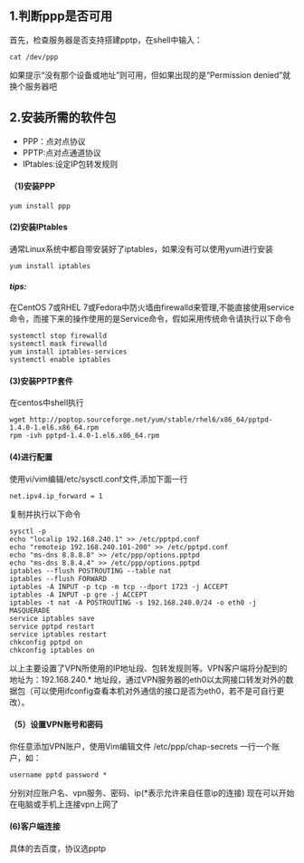 ## 1.判断ppp是否可用
首先，检查服务器是否支持搭建pptp，在shell中输入：
```
cat /dev/ppp
```
如果提示“没有那个设备或地址”则可用，但如果出现的是“Permission denied”就换个服务器吧
## 2.安装所需的软件包
- PPP：点对点协议
- PPTP:点对点通道协议
- IPtables:设定IP包转发规则

#### **（1)安装PPP**
```
yum install ppp
```
#### **(2)安装IPtables**
通常Linux系统中都自带安装好了iptables，如果没有可以使用yum进行安装

```
yum install iptables
```
#### ***tips:***
在CentOS 7或RHEL 7或Fedora中防火墙由firewalld来管理,不能直接使用service命令，而接下来的操作使用的是Service命令，假如采用传统命令请执行以下命令
```
systemctl stop firewalld
systemctl mask firewalld
yum install iptables-services
systemctl enable iptables
```
#### **(3)安装PPTP套件**
在centos中shell执行
```
wget http://poptop.sourceforge.net/yum/stable/rhel6/x86_64/pptpd-1.4.0-1.el6.x86_64.rpm
rpm -ivh pptpd-1.4.0-1.el6.x86_64.rpm
```
#### **(4)进行配置**
使用vi/vim编辑/etc/sysctl.conf文件,添加下面一行
```
net.ipv4.ip_forward = 1
```
复制并执行以下命令

```
sysctl -p
echo "localip 192.168.240.1" >> /etc/pptpd.conf
echo "remoteip 192.168.240.101-200" >> /etc/pptpd.conf
echo "ms-dns 8.8.8.8" >> /etc/ppp/options.pptpd
echo "ms-dns 8.8.4.4" >> /etc/ppp/options.pptpd
iptables --flush POSTROUTING --table nat
iptables --flush FORWARD
iptables -A INPUT -p tcp -m tcp --dport 1723 -j ACCEPT
iptables -A INPUT -p gre -j ACCEPT
iptables -t nat -A POSTROUTING -s 192.168.240.0/24 -o eth0 -j MASQUERADE
service iptables save
service pptpd restart
service iptables restart
chkconfig pptpd on
chkconfig iptables on

```
以上主要设置了VPN所使用的IP地址段、包转发规则等。VPN客户端将分配到的地址为：192.168.240.* 地址段，通过VPN服务器的eth0以太网接口转发对外的数据包（可以使用ifconfig查看本机对外通信的接口是否为eth0，若不是可自行更改）。

#### **（5）设置VPN账号和密码**
你任意添加VPN账户，使用Vim编辑文件 /etc/ppp/chap-secrets 一行一个账户，如：
```
username pptd password *
```
分别对应账户名、vpn服务、密码、ip(\*表示允许来自任意ip的连接)
现在可以开始在电脑或手机上连接vpn上网了

#### **(6)客户端连接**
具体的去百度，协议选pptp
